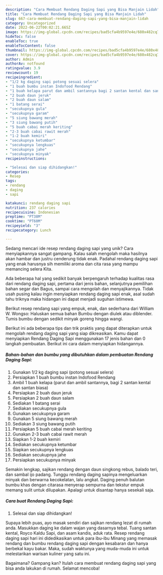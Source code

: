 ```yaml
---
description: "Cara Membuat Rendang Daging Sapi yang Bisa Manjain Lidah"
title: "Cara Membuat Rendang Daging Sapi yang Bisa Manjain Lidah"
slug: 667-cara-membuat-rendang-daging-sapi-yang-bisa-manjain-lidah
category: Uncategorized
date: 2022-06-22T00:02:21.665Z
image: https://img-global.cpcdn.com/recipes/bad5cfa4b9597e4e/680x482cq70/rendang-daging-sapi-foto-resep-utama.jpg
hideToc: false
enableToc: true
enableTocContent: false
thumbnail: https://img-global.cpcdn.com/recipes/bad5cfa4b9597e4e/680x482cq70/rendang-daging-sapi-foto-resep-utama.jpg
cover: https://img-global.cpcdn.com/recipes/bad5cfa4b9597e4e/680x482cq70/rendang-daging-sapi-foto-resep-utama.jpg
author: Admin
authorAv: notfound
ratingvalue: 3.9
reviewcount: 19
recipeingredient:
- "1/2 kg daging sapi potong sesuai selera"
- "1 buah bumbu instan Indofood Rendang"
- "1 buah kelapa parut dan ambil santannya bagi 2 santan kental dan santan biasa"
- "2 buah daun jeruk"
- "2 buah daun salam"
- "1 batang serai"
- "secukupnya gula"
- "secukupnya garam"
- "5 siung bawang merah"
- "3 siung bawang putih"
- "5 buah cabai merah keriting"
- "2-3 buah cabai rawit merah"
- "1-2 buah kemiri"
- "secukupnya ketumbar"
- "secukupnya lengkuas"
- "secukupnya jahe"
- "secukupnya minyak"
recipeinstructions:

- "Selesai dan siap dihidangkan!"
categories:
- Resep
tags:
- rendang
- daging
- sapi

katakunci: rendang daging sapi 
nutrition: 237 calories
recipecuisine: Indonesian
preptime: "PT38M"
cooktime: "PT60M"
recipeyield: "3"
recipecategory: Lunch

---
```





Sedang mencari ide resep rendang daging sapi yang unik? Cara menyiapkannya sangat gampang. Kalau salah mengolah maka hasilnya akan hambar dan justru cenderung tidak enak. Padahal rendang daging sapi yang enak harusnya sih memiliki aroma dan cita rasa yang mampu memancing selera Kita.





Ada beberapa hal yang sedikit banyak berpengaruh terhadap kualitas rasa dari rendang daging sapi, pertama dari jenis bahan, selanjutnya pemilihan bahan segar dan Bagus, sampai cara mengolah dan menyajikannya. Tidak usah pusing kalau ingin menyiapkan rendang daging sapi enak,      asal sudah tahu triknya maka hidangan ini dapat menjadi suguhan istimewa.














Berikut resep rendang sapi yang empuk, enak, dan sederhana dari William W. Wongso: Haluskan semua bahan Bumbu dengan diulek atau diblender. Tumis bumbu dengan sedikit minyak goreng hingga wangi.






Berikut ini ada beberapa tips dan trik praktis yang dapat diterapkan untuk mengolah rendang daging sapi yang siap dikreasikan. Kamu dapat menyiapkan Rendang Daging Sapi menggunakan 17 jenis bahan dan 0 langkah pembuatan. Berikut ini cara dalam menyiapkan hidangannya.

<!--inarticleads1-->

##### Bahan-bahan dan bumbu yang dibutuhkan dalam pembuatan Rendang Daging Sapi:

1. Gunakan 1/2 kg daging sapi (potong sesuai selera)
1. Persiapkan 1 buah bumbu instan Indofood Rendang
1. Ambil 1 buah kelapa (parut dan ambil santannya, bagi 2 santan kental dan santan biasa)
1. Persiapkan 2 buah daun jeruk
1. Persiapkan 2 buah daun salam
1. Sediakan 1 batang serai
1. Sediakan secukupnya gula
1. Gunakan secukupnya garam
1. Gunakan 5 siung bawang merah
1. Sediakan 3 siung bawang putih
1. Persiapkan 5 buah cabai merah keriting
1. Gunakan 2-3 buah cabai rawit merah
1. Siapkan 1-2 buah kemiri
1. Sediakan secukupnya ketumbar
1. Siapkan secukupnya lengkuas
1. Sediakan secukupnya jahe
1. Persiapkan secukupnya minyak


Semakin lengkap, sajikan rendang dengan daun singkong rebus, balado teri, dan sambal ijo padang. Tunggu rendang daging sapinya mengeluarkan minyak dan berwarna kecokelatan, lalu angkat. Daging penuh balutan bumbu khas dengan citarasa menyerap sempurna dan tekstur empuk memang sulit untuk dilupakan. Apalagi untuk disantap hanya sesekali saja. 

<!--inarticleads2-->

##### Cara buat Rendang Daging Sapi:


1. Selesai dan siap dihidangkan!

Supaya lebih puas, ayo masak sendiri dan sajikan rendang lezat di rumah anda. Masukkan daging ke dalam wajan yang dasarnya tebal. Tuang santan kental, Royco Kaldu Sapi, dan asam kandis, aduk rata. Resep rendang daging sapi hari ini didedikasikan untuk para ibu-ibu Minang yang memasak rendang dan bumbu rendang daging sapi dengan kesabaran dan hanya berbekal kayu bakar. Maka, sudah waktunya yang muda-muda ini untuk melestarikan warisan kuliner yang satu ini. 

Bagaimana? Gampang kan? Itulah cara membuat rendang daging sapi yang bisa anda lakukan di rumah. Selamat mencoba!
